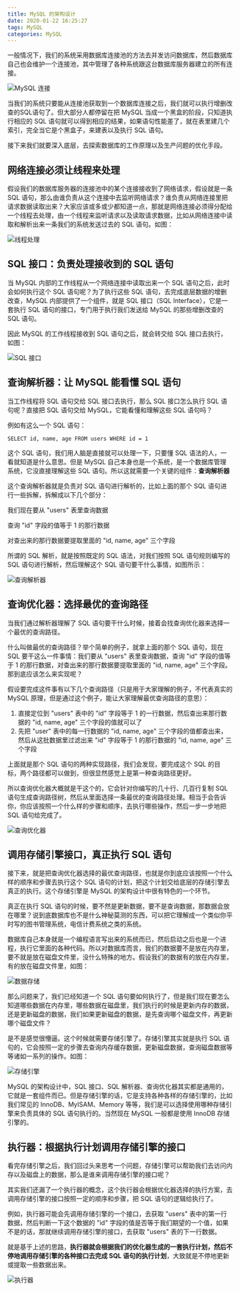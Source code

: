 ```yaml
---
title: MySQL 的架构设计
date: 2020-01-22 16:25:27
tags: MySQL
categories: MySQL
---
```


一般情况下，我们的系统采用数据库连接池的方法去并发访问数据库，然后数据库自己也会维护一个连接池，其中管理了各种系统跟这台数据库服务器建立的所有连接。

![MySQL 连接](MySQL-的架构设计/MySQL连接.png)



当我们的系统只要能从连接池获取到一个数据库连接之后，我们就可以执行增删改查的SQL语句了。但大部分人都停留在把 MySQL 当成一个黑盒的阶段，只知道执行相应的 SQL 语句就可以得到相应的结果，如果语句性能差了，就在表里建几个索引，完全当它是个黑盒子，来建表以及执行 SQL 语句。



接下来我们就要深入底层，去探索数据库的工作原理以及生产问题的优化手段。

## 网络连接必须让线程来处理

假设我们的数据库服务器的连接池中的某个连接接收到了网络请求，假设就是一条 SQL 语句，那么由谁负责从这个连接中去监听网络请求？谁负责从网络连接里把请求数据读取出来？大家应该或多或少都知道一点，那就是网络连接必须得分配给一个线程去处理，由一个线程来监听请求以及读取请求数据，比如从网络连接中读取和解析出来一条我们的系统发送过去的 SQL 语句。如图：

![线程处理](MySQL-的架构设计/线程处理.png)

## SQL 接口：负责处理接收到的 SQL 语句

当 MySQL 内部的工作线程从一个网络连接中读取出来一个 SQL 语句之后，此时会如何执行这个 SQL 语句呢？为了执行这些 SQL 语句，去完成底层数据的增删改查，MySQL 内部提供了一个组件，就是 SQL 接口（SQL Interface），它是一套执行 SQL 语句的接口，专门用于执行我们发送给 MySQL 的那些增删改查的 SQL 语句。



因此 MySQL 的工作线程接收到 SQL 语句之后，就会转交给 SQL 接口去执行，如图：

![SQL 接口](MySQL-的架构设计/SQL接口.png)

## 查询解析器：让 MySQL 能看懂 SQL 语句

当工作线程将 SQL 语句交给 SQL 接口去执行，那么 SQL 接口怎么执行 SQL 语句呢？直接把 SQL 语句交给 MySQL，它能看懂和理解这些 SQL 语句吗？



例如有这么一个 SQL 语句：

```mysql
SELECT id, name, age FROM users WHERE id = 1
```

这个 SQL 语句，我们用人脑是直接就可以处理一下，只要懂 SQL 语法的人，一看就知道是什么意思。但是 MySQL 自己本身也是一个系统，是一个数据库管理系统，它没直接理解这些 SQL 语句。所以这就需要一个关键的组件：**查询解析器**



这个查询解析器就是负责对 SQL 语句进行解析的，比如上面的那个 SQL 语句进行一些拆解，拆解成以下几个部分：

我们现在要从 "users" 表里查询数据

查询 "id" 字段的值等于 1 的那行数据

对查出来的那行数据要提取里面的 "id, name, age" 三个字段



所谓的 SQL 解析，就是按照既定的 SQL 语法，对我们按照 SQL 语句规则编写的 SQL 语句进行解析，然后理解这个 SQL 语句要干什么事情，如图所示：

![查询解析器](MySQL-的架构设计/查询解析器.png)

## 查询优化器：选择最优的查询路径

当我们通过解析器理解了 SQL 语句要干什么时候，接着会找查询优化器来选择一个最优的查询路径。



什么叫做最优的查询路径？举个简单的例子，就拿上面的那个 SQL 语句，现在 SQL 要干这么一件事情：我们要从 "users" 表里查询数据，查询 "id" 字段的值等于 1 的那行数据，对查出来的那行数据要提取里面的 "id, name, age" 三个字段。那到底应该怎么来实现呢？



假设要完成这件事有以下几个查询路径（只是用于大家理解的例子，不代表真实的 MySQL 原理，但是通过这个例子，能让大家理解最优查询路径的意思）：

1. 直接定位到 "users" 表中的 "id" 字段等于 1 的一行数据，然后查出来那行数据的 "id, name, age" 三个字段的值就可以了
2. 先把 "user" 表中的每一行数据的 "id, name, age" 三个字段的值都查出来，然后从这批数据里过滤出来 "id" 字段等于 1 的那行数据的 "id, name, age" 三个字段



上面就是那个 SQL 语句的两种实现路径，我们会发现，要完成这个 SQL 的目标，两个路径都可以做到，但很显然感觉上是第一种查询路径更好。



所以查询优化器大概就是干这个的，它会针对你编写的几十行、几百行复制 SQL 语句生成查询路径树，然后从里面选择一条最优的查询路径处理。相当于会告诉你，你应该按照一个什么样的步骤和顺序，去执行哪些操作，然后一步一步地把 SQL 语句给完成了。

![查询优化器](MySQL-的架构设计/查询优化器.png)

## 调用存储引擎接口，真正执行 SQL 语句

接下来，就是把查询优化器选择的最优查询路径，也就是你到底应该按照一个什么样的顺序和步骤去执行这个 SQL 语句的计划，把这个计划交给底层的存储引擎去真正的执行。这个存储引擎是 MySQL 的架构设计中很有特色的一个环节。



真正在执行 SQL 语句的时候，要不然是更新数据，要不是查询数据，那数据会放在哪里？说到底数据库也不是什么神秘莫测的东西，可以把它理解成一个类似你平时写的图书管理系统，电信计费系统之类的系统。



数据库自己本身就是一个编程语言写出来的系统而已，然后启动之后也是一个进程，执行它里面的各种代码。所以对数据库而言，我们的数据要不是放在内存里，要不就是放在磁盘文件里，没什么特殊的地方。假设我们的数据有的放在内存里，有的放在磁盘文件里，如图：

![数据存储](MySQL-的架构设计/数据存储.png)

那么问题来了，我们已经知道一个 SQL 语句要如何执行了，但是我们现在要怎么知道哪些数据在内存里，哪些数据在磁盘里，我们执行的时候是更新内存的数据，还是更新磁盘的数据，我们如果更新磁盘的数据，是先查询哪个磁盘文件，再更新哪个磁盘文件？



是不是感觉很懵逼。这个时候就需要存储引擎了。存储引擎其实就是执行 SQL 语句的，它会按照一定的步骤去查询内存缓存数据，更新磁盘数据，查询磁盘数据等等诸如一系列的操作。如图：

![存储引擎](MySQL-的架构设计/存储引擎.png)

MySQL 的架构设计中，SQL 接口、SQL 解析器、查询优化器其实都是通用的，它就是一套组件而已。但是存储引擎的话，它是支持各种各样的存储引擎的，比如我们常见的 InnoDB、MyISAM、Memory 等等，我们是可以选择使用哪种存储引擎来负责具体的 SQL 语句执行的。当然现在 MySQL 一般都是使用 InnoDB 存储引擎的。

## 执行器：根据执行计划调用存储引擎的接口

看完存储引擎之后，我们回过头来思考一个问题，存储引擎可以帮助我们去访问内存以及磁盘上的数据，那么是谁来调用存储引擎的接口呢？



其实我们还漏了一个执行器的概念，这个执行器会根据优化器选择的执行方案，去调用存储引擎的接口按照一定的顺序和步骤，把 SQL 语句的逻辑给执行了。



例如，执行器可能会先调用存储引擎的一个接口，去获取 "users" 表中的第一行数据，然后判断一下这个数据的 "id" 字段的值是否等于我们期望的一个值，如果不是的话，那就继续调用存储引擎的接口，去获取 "users" 表的下一行数据。



就是基于上述的思路，**执行器就会根据我们的优化器生成的一套执行计划，然后不停地调用存储引擎的各种接口去完成 SQL 语句的执行计划**，大致就是不停地更新或提取一些数据出来。

![执行器](MySQL-的架构设计/执行器.png)

